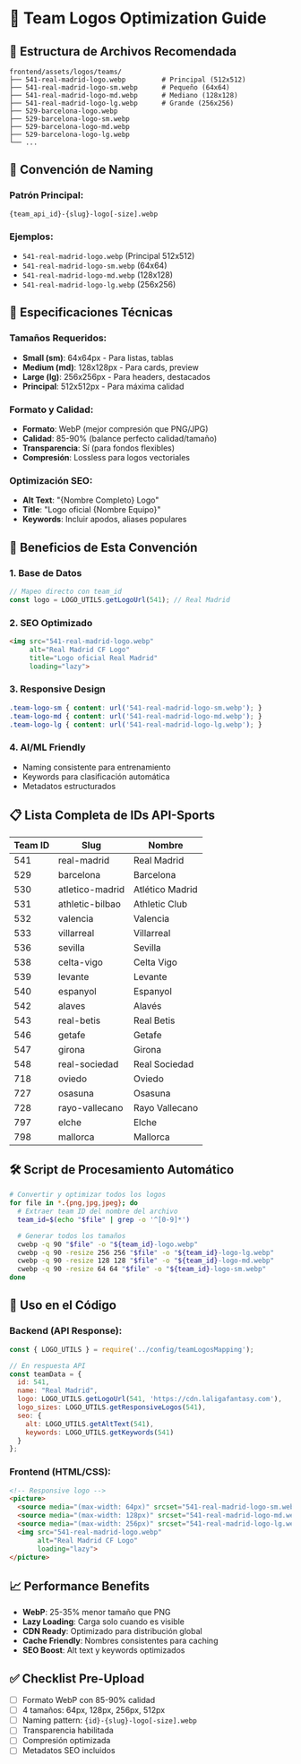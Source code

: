 # 🎨 Team Logos Optimization Guide

## 📁 Estructura de Archivos Recomendada

```
frontend/assets/logos/teams/
├── 541-real-madrid-logo.webp         # Principal (512x512)
├── 541-real-madrid-logo-sm.webp      # Pequeño (64x64)
├── 541-real-madrid-logo-md.webp      # Mediano (128x128)
├── 541-real-madrid-logo-lg.webp      # Grande (256x256)
├── 529-barcelona-logo.webp
├── 529-barcelona-logo-sm.webp
├── 529-barcelona-logo-md.webp
├── 529-barcelona-logo-lg.webp
└── ...
```

## 🎯 Convención de Naming

### Patrón Principal:
```
{team_api_id}-{slug}-logo[-size].webp
```

### Ejemplos:
- `541-real-madrid-logo.webp` (Principal 512x512)
- `541-real-madrid-logo-sm.webp` (64x64)
- `541-real-madrid-logo-md.webp` (128x128)
- `541-real-madrid-logo-lg.webp` (256x256)

## 📐 Especificaciones Técnicas

### Tamaños Requeridos:
- **Small (sm)**: 64x64px - Para listas, tablas
- **Medium (md)**: 128x128px - Para cards, preview
- **Large (lg)**: 256x256px - Para headers, destacados
- **Principal**: 512x512px - Para máxima calidad

### Formato y Calidad:
- **Formato**: WebP (mejor compresión que PNG/JPG)
- **Calidad**: 85-90% (balance perfecto calidad/tamaño)
- **Transparencia**: Sí (para fondos flexibles)
- **Compresión**: Lossless para logos vectoriales

### Optimización SEO:
- **Alt Text**: "{Nombre Completo} Logo"
- **Title**: "Logo oficial {Nombre Equipo}"
- **Keywords**: Incluir apodos, aliases populares

## 🚀 Beneficios de Esta Convención

### 1. **Base de Datos**
```javascript
// Mapeo directo con team_id
const logo = LOGO_UTILS.getLogoUrl(541); // Real Madrid
```

### 2. **SEO Optimizado**
```html
<img src="541-real-madrid-logo.webp"
     alt="Real Madrid CF Logo"
     title="Logo oficial Real Madrid"
     loading="lazy">
```

### 3. **Responsive Design**
```css
.team-logo-sm { content: url('541-real-madrid-logo-sm.webp'); }
.team-logo-md { content: url('541-real-madrid-logo-md.webp'); }
.team-logo-lg { content: url('541-real-madrid-logo-lg.webp'); }
```

### 4. **AI/ML Friendly**
- Naming consistente para entrenamiento
- Keywords para clasificación automática
- Metadatos estructurados

## 📋 Lista Completa de IDs API-Sports

| Team ID | Slug | Nombre |
|---------|------|--------|
| 541 | real-madrid | Real Madrid |
| 529 | barcelona | Barcelona |
| 530 | atletico-madrid | Atlético Madrid |
| 531 | athletic-bilbao | Athletic Club |
| 532 | valencia | Valencia |
| 533 | villarreal | Villarreal |
| 536 | sevilla | Sevilla |
| 538 | celta-vigo | Celta Vigo |
| 539 | levante | Levante |
| 540 | espanyol | Espanyol |
| 542 | alaves | Alavés |
| 543 | real-betis | Real Betis |
| 546 | getafe | Getafe |
| 547 | girona | Girona |
| 548 | real-sociedad | Real Sociedad |
| 718 | oviedo | Oviedo |
| 727 | osasuna | Osasuna |
| 728 | rayo-vallecano | Rayo Vallecano |
| 797 | elche | Elche |
| 798 | mallorca | Mallorca |

## 🛠️ Script de Procesamiento Automático

```bash
# Convertir y optimizar todos los logos
for file in *.{png,jpg,jpeg}; do
  # Extraer team ID del nombre del archivo
  team_id=$(echo "$file" | grep -o '^[0-9]*')

  # Generar todos los tamaños
  cwebp -q 90 "$file" -o "${team_id}-logo.webp"
  cwebp -q 90 -resize 256 256 "$file" -o "${team_id}-logo-lg.webp"
  cwebp -q 90 -resize 128 128 "$file" -o "${team_id}-logo-md.webp"
  cwebp -q 90 -resize 64 64 "$file" -o "${team_id}-logo-sm.webp"
done
```

## 🎨 Uso en el Código

### Backend (API Response):
```javascript
const { LOGO_UTILS } = require('../config/teamLogosMapping');

// En respuesta API
const teamData = {
  id: 541,
  name: "Real Madrid",
  logo: LOGO_UTILS.getLogoUrl(541, 'https://cdn.laligafantasy.com'),
  logo_sizes: LOGO_UTILS.getResponsiveLogos(541),
  seo: {
    alt: LOGO_UTILS.getAltText(541),
    keywords: LOGO_UTILS.getKeywords(541)
  }
};
```

### Frontend (HTML/CSS):
```html
<!-- Responsive logo -->
<picture>
  <source media="(max-width: 64px)" srcset="541-real-madrid-logo-sm.webp">
  <source media="(max-width: 128px)" srcset="541-real-madrid-logo-md.webp">
  <source media="(max-width: 256px)" srcset="541-real-madrid-logo-lg.webp">
  <img src="541-real-madrid-logo.webp"
       alt="Real Madrid CF Logo"
       loading="lazy">
</picture>
```

## 📈 Performance Benefits

- **WebP**: 25-35% menor tamaño que PNG
- **Lazy Loading**: Carga solo cuando es visible
- **CDN Ready**: Optimizado para distribución global
- **Cache Friendly**: Nombres consistentes para caching
- **SEO Boost**: Alt text y keywords optimizados

## ✅ Checklist Pre-Upload

- [ ] Formato WebP con 85-90% calidad
- [ ] 4 tamaños: 64px, 128px, 256px, 512px
- [ ] Naming pattern: `{id}-{slug}-logo[-size].webp`
- [ ] Transparencia habilitada
- [ ] Compresión optimizada
- [ ] Metadatos SEO incluidos